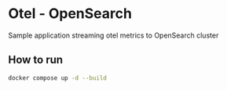 # Otel - OpenSearch
Sample application streaming otel metrics to OpenSearch cluster

## How to run
```bash
docker compose up -d --build
```